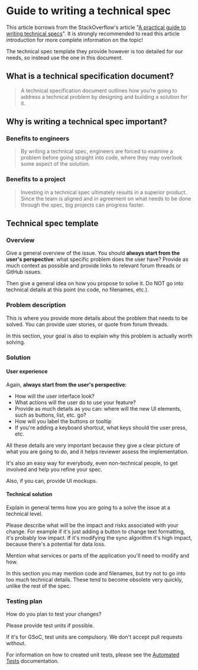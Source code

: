 # Guide to writing a technical spec

This article borrows from the StackOverflow's article "[A practical guide to writing technical specs](https://stackoverflow.blog/2020/04/06/a-practical-guide-to-writing-technical-specs/)". It is strongly recommended to read this article introduction for more complete information on the topic!

The technical spec template they provide however is too detailed for our needs, so instead use the one in this document.

## What is a technical specification document?

> A technical specification document outlines how you’re going to address a technical problem by designing and building a solution for it.

## Why is writing a technical spec important?

### Benefits to engineers

> By writing a technical spec, engineers are forced to examine a problem before going straight into code, where they may overlook some aspect of the solution.

### Benefits to a project

> Investing in a technical spec ultimately results in a superior product.  Since the team is aligned and in agreement on what needs to be done through the spec, big projects can progress faster.

## Technical spec template

### Overview

Give a general overview of the issue. You should **always start from the user's perspective**: what specific problem does the user have? Provide as much context as possible and provide links to relevant forum threads or GitHub issues.

Then give a general idea on how you propose to solve it. Do NOT go into technical details at this point (no code, no filenames, etc.).

### Problem description

This is where you provide more details about the problem that needs to be solved. You can provide user stories, or quote from forum threads.

In this section, your goal is also to explain why this problem is actually worth solving.

### Solution

#### User experience

Again, **always start from the user's perspective**:

- How will the user interface look?
- What actions will the user do to use your feature?
- Provide as much details as you can: where will the new UI elements, such as buttons, list, etc. go?
- How will you label the buttons or tooltip
- If you're adding a keyboard shortcut, what keys should the user press, etc.

All these details are very important because they give a clear picture of what you are going to do, and it helps reviewer assess the implementation.

It's also an easy way for everybody, even non-technical people, to get involved and help you refine your spec.

Also, if you can, provide UI mockups.

#### Technical solution

Explain in general terms how you are going to a solve the issue at a technical level.

Please describe what will be the impact and risks associated with your change. For example if it's just adding a button to change text formatting, it's probably low impact. If it's modifying the sync algorithm it's high impact, because there's a potential for data loss.

Mention what services or parts of the application you'll need to modify and how.

In this section you may mention code and filenames, but try not to go into too much technical details. These tend to become obsolete very quickly, unlike the rest of the spec.

### Testing plan

How do you plan to test your changes?

Please provide test units if possible.

If it's for GSoC, test units are compulsory. We don't accept pull requests without.

For information on how to created unit tests, please see the [Automated Tests](https://github.com/XilinJia/Xilinota/blob/main/readme/dev/index.md#automated-tests) documentation.
